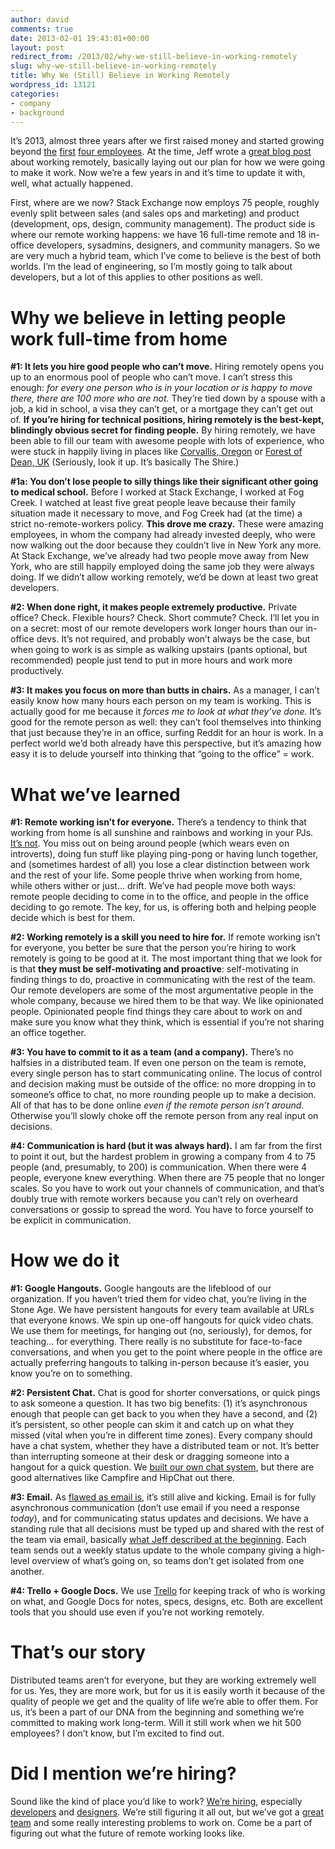 ```yaml
---
author: david
comments: true
date: 2013-02-01 19:43:01+00:00
layout: post
redirect_from: /2013/02/why-we-still-believe-in-working-remotely
slug: why-we-still-believe-in-working-remotely
title: Why We (Still) Believe in Working Remotely
wordpress_id: 13121
categories:
- company
- background
---
```


It’s 2013, almost three years after we first raised money and started growing beyond [the](http://stackoverflow.com/u/1) [first](http://stackoverflow.com/u/2) [four ](http://stackoverflow.com/u/3)[employees](http://stackoverflow.com/u/4). At the time, Jeff wrote a [great blog post](http://www.codinghorror.com/blog/2010/05/on-working-remotely.html) about working remotely, basically laying out our plan for how we were going to make it work. Now we’re a few years in and it’s time to update it with, well, what actually happened.

First, where are we now? Stack Exchange now employs 75 people, roughly evenly split between sales (and sales ops and marketing) and product (development, ops, design, community management). The product side is where our remote working happens: we have 16 full-time remote and 18 in-office developers, sysadmins, designers, and community managers. So we are very much a hybrid team, which I’ve come to believe is the best of both worlds. I’m the lead of engineering, so I’m mostly going to talk about developers, but a lot of this applies to other positions as well.



# Why we believe in letting people work full-time from home


**#1: It lets you hire good people who can’t move.** Hiring remotely opens you up to an enormous pool of people who can’t move. I can’t stress this enough: _for every one person who is in your location or is happy to move there, there are 100 more who are not._ They’re tied down by a spouse with a job, a kid in school, a visa they can’t get, or a mortgage they can’t get out of. **If you’re hiring for technical positions, hiring remotely is the best-kept, blindingly obvious secret for finding people.** By hiring remotely, we have been able to fill our team with awesome people with lots of experience, who were stuck in happily living in places like [Corvallis, Oregon](http://stackoverflow.com/users/2/geoff-dalgas) or [Forest of Dean, UK](http://stackoverflow.com/users/23354/marc-gravell) (Seriously, look it up. It’s basically The Shire.)

**#1a: You don’t lose people to silly things like their significant other going to medical school.** Before I worked at Stack Exchange, I worked at Fog Creek. I watched at least five great people leave because their family situation made it necessary to move, and Fog Creek had (at the time) a strict no-remote-workers policy. **This drove me crazy.** These were amazing employees, in whom the company had already invested deeply, who were now walking out the door because they couldn’t live in New York any more. At Stack Exchange, we’ve already had two people move away from New York, who are still happily employed doing the same job they were always doing. If we didn’t allow working remotely, we’d be down at least two great developers.

**#2: When done right, it makes people extremely productive.** Private office? Check. Flexible hours? Check. Short commute? Check. I’ll let you in on a secret: most of our remote developers work longer hours than our in-office devs. It’s not required, and probably won’t always be the case, but when going to work is as simple as walking upstairs (pants optional, but recommended) people just tend to put in more hours and work more productively.

**#3: It makes you focus on more than butts in chairs.** As a manager, I can’t easily know how many hours each person on my team is working. This is actually good for me because it _forces me to look at what they’ve done._ It’s good for the remote person as well: they can’t fool themselves into thinking that just because they’re in an office, surfing Reddit for an hour is work. In a perfect world we’d both already have this perspective, but it’s amazing how easy it is to delude yourself into thinking that “going to the office” = work.



# What we’ve learned



**#1: Remote working isn’t for everyone.** There’s a tendency to think that working from home is all sunshine and rainbows and working in your PJs. [It’s not](http://theoatmeal.com/comics/working_home). You miss out on being around people (which wears even on introverts), doing fun stuff like playing ping-pong or having lunch together, and (sometimes hardest of all) you lose a clear distinction between work and the rest of your life. Some people thrive when working from home, while others wither or just... drift. We’ve had people move both ways: remote people deciding to come in to the office, and people in the office deciding to go remote. The key, for us, is offering both and helping people decide which is best for them.

**#2: Working remotely is a skill you need to hire for.** If remote working isn’t for everyone, you better be sure that the person you’re hiring to work remotely is going to be good at it. The most important thing that we look for is that **they must be self-motivating and proactive**: self-motivating in finding things to do, proactive in communicating with the rest of the team. Our remote developers are some of the most argumentative people in the whole company, because we hired them to be that way. We like opinionated people. Opinionated people find things they care about to work on and make sure you know what they think, which is essential if you’re not sharing an office together.

**#3: You have to commit to it as a team (and a company).** There’s no halfsies in a distributed team. If even one person on the team is remote, every single person has to start communicating online. The locus of control and decision making must be outside of the office: no more dropping in to someone’s office to chat, no more rounding people up to make a decision. All of that has to be done online _even if the remote person isn’t around_. Otherwise you’ll slowly choke off the remote person from any real input on decisions.

**#4: Communication is hard (but it was always hard).** I am far from the first to point it out, but the hardest problem in growing a company from 4 to 75 people (and, presumably, to 200) is communication. When there were 4 people, everyone knew everything. When there are 75 people that no longer scales. So you have to work out your channels of communication, and that’s doubly true with remote workers because you can’t rely on overheard conversations or gossip to spread the word. You have to force yourself to be explicit in communication.



# How we do it


**#1: Google Hangouts.** Google hangouts are the lifeblood of our organization. If you haven’t tried them for video chat, you’re living in the Stone Age. We have persistent hangouts for every team available at URLs that everyone knows. We spin up one-off hangouts for quick video chats. We use them for meetings, for hanging out (no, seriously), for demos, for teaching... for everything. There really is no substitute for face-to-face conversations, and when you get to the point where people in the office are actually preferring hangouts to talking in-person because it’s easier, you know you’re on to something.

**#2: Persistent Chat.** Chat is good for shorter conversations, or quick pings to ask someone a question. It has two big benefits: (1) it’s asynchronous enough that people can get back to you when they have a second, and (2) it’s persistent, so other people can skim it and catch up on what they missed (vital when you’re in different time zones). Every company should have a chat system, whether they have a distributed team or not. It’s better than interrupting someone at their desk or dragging someone into a hangout for a quick question. We [built our own chat system](http://chat.stackoverflow.com/), but there are good alternatives like Campfire and HipChat out there.

**#3: Email.** As [flawed as email is](http://www.codinghorror.com/blog/2008/11/is-email-efail.html), it’s still alive and kicking. Email is for fully asynchronous communication (don’t use email if you need a response _today_), and for communicating status updates and decisions. We have a standing rule that all decisions must be typed up and shared with the rest of the team via email, basically [what Jeff described at the beginning](http://www.codinghorror.com/blog/2010/05/on-working-remotely.html). Each team sends out a weekly status update to the whole company giving a high-level overview of what’s going on, so teams don’t get isolated from one another.

**#4: Trello + Google Docs.** We use [Trello](http://trello.com/) for keeping track of who is working on what, and Google Docs for notes, specs, designs, etc. Both are excellent tools that you should use even if you’re not working remotely.



# That’s our story



Distributed teams aren’t for everyone, but they are working extremely well for us. Yes, they are more work, but for us it is easily worth it because of the quality of people we get and the quality of life we’re able to offer them. For us, it’s been a part of our DNA from the beginning and something we’re committed to making work long-term. Will it still work when we hit 500 employees? I don’t know, but I’m excited to find out.



# Did I mention we’re hiring?



Sound like the kind of place you’d like to work? [We’re hiring](http://stackexchange.com/about/hiring), especially [developers](http://careers.stackoverflow.com/jobs/28723/web-developer-stack-exchange-stack-exchange) and [designers](http://careers.stackoverflow.com/jobs/24481/product-designer-stack-exchange). We’re still figuring it all out, but we’ve got a [great team](http://stackexchange.com/about/team) and some really interesting problems to work on. Come be a part of figuring out what the future of remote working looks like.
